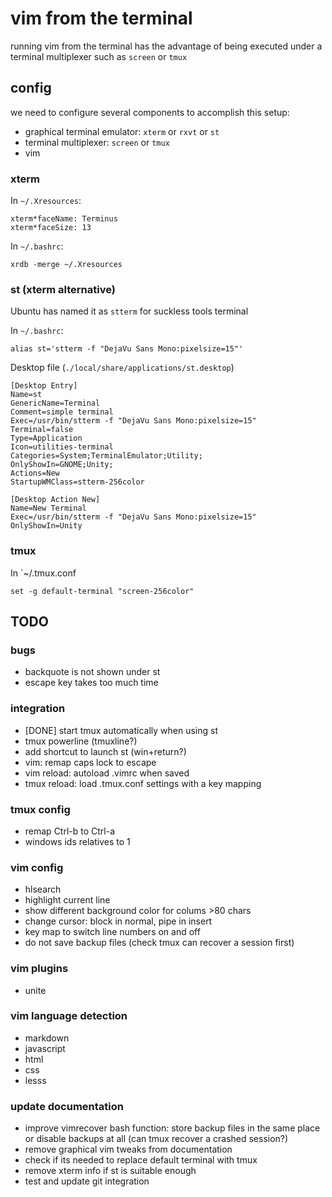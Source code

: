 vim from the terminal
=====================

running vim from the terminal has the advantage of being executed under a
terminal multiplexer such as `screen` or `tmux`

config
------

we need to configure several components to accomplish this setup:

*   graphical terminal emulator: `xterm` or `rxvt` or `st`
*   terminal multiplexer: `screen` or `tmux`
*   vim

### xterm

In `~/.Xresources`:

    xterm*faceName: Terminus
    xterm*faceSize: 13

In `~/.bashrc`:

    xrdb -merge ~/.Xresources

### st (xterm alternative)

Ubuntu has named it as `stterm` for suckless tools terminal

In `~/.bashrc`:

    alias st='stterm -f "DejaVu Sans Mono:pixelsize=15"'

Desktop file (`./local/share/applications/st.desktop`)

```
[Desktop Entry]
Name=st
GenericName=Terminal
Comment=simple terminal
Exec=/usr/bin/stterm -f "DejaVu Sans Mono:pixelsize=15"
Terminal=false
Type=Application
Icon=utilities-terminal
Categories=System;TerminalEmulator;Utility;
OnlyShowIn=GNOME;Unity;
Actions=New
StartupWMClass=stterm-256color

[Desktop Action New]
Name=New Terminal
Exec=/usr/bin/stterm -f "DejaVu Sans Mono:pixelsize=15"
OnlyShowIn=Unity
```

### tmux

In `~/.tmux.conf

    set -g default-terminal "screen-256color"

TODO
----

### bugs

*   backquote is not shown under st
*   escape key takes too much time

### integration

*   [DONE] start tmux automatically when using st
*   tmux powerline (tmuxline?)
*   add shortcut to launch st (win+return?)
*   vim: remap caps lock to escape
*   vim reload: autoload .vimrc when saved
*   tmux reload: load .tmux.conf settings with a key mapping

### tmux config
*   remap Ctrl-b to Ctrl-a
*   windows ids relatives to 1

### vim config

*   hlsearch
*   highlight current line
*   show different background color for colums >80 chars
*   change cursor: block in normal, pipe in insert
*   key map to switch line numbers on and off
*   do not save backup files (check tmux can recover a session first)

### vim plugins

*   unite

### vim language detection

*   markdown
*   javascript
*   html
*   css
*   lesss

### update documentation

*   improve vimrecover bash function: store backup files in the same place or
    disable backups at all (can tmux recover a crashed session?)
*   remove graphical vim tweaks from documentation
*   check if its needed to replace default terminal with tmux
*   remove xterm info if st is suitable enough
*   test and update git integration
